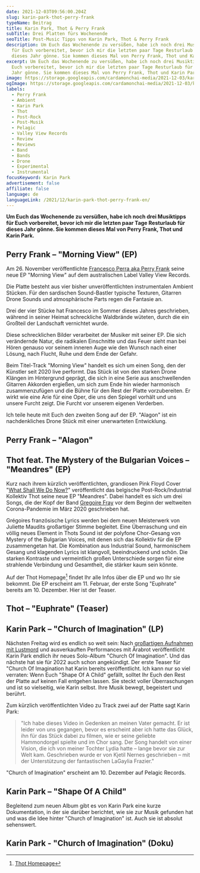 ```yaml
---
date: 2021-12-03T09:56:00.204Z
slug: karin-park-thot-perry-frank
typeName: Beitrag
title: Karin Park, Thot & Perry Frank
subTitle: Drei Platten fürs Wochenende
seoTitle: Post-Music Tipps von Karin Park, Thot & Perry Frank
description: Um Euch das Wochenende zu versüßen, habe ich noch drei Musiktipps
  für Euch vorbereitet, bevor ich mir die letzten paar Tage Resturlaub für
  dieses Jahr gönne. Sie kommen dieses Mal von Perry Frank, Thot und Karin Park.
excerpt: Um Euch das Wochenende zu versüßen, habe ich noch drei Musiktipps für
  Euch vorbereitet, bevor ich mir die letzten paar Tage Resturlaub für dieses
  Jahr gönne. Sie kommen dieses Mal von Perry Frank, Thot und Karin Park.
image: https://storage.googleapis.com/cardamonchai-media/2021-12-03/karin-park-thot-perry-frank-jpg-imagine-181818_494b4a_1024_768/640.webp
ogImage: https://storage.googleapis.com/cardamonchai-media/2021-12-03/karin-park-thot-perry-frank-fb-png-imagine-181818_505252_1200_628/640.webp
labels:
  - Perry Frank
  - Ambient
  - Karin Park
  - Thot
  - Post-Rock
  - Post-Musik
  - Pelagic
  - Valley View Records
  - Review
  - Reviews
  - Band
  - Bands
  - Drone
  - Experimental
  - Instrumental
focusKeyword: Karin Park
advertisement: false
affiliate: false
language: de
languageLink: /2021/12/karin-park-thot-perry-frank-en/
---
```

**Um Euch das Wochenende zu versüßen, habe ich noch drei Musiktipps für Euch vorbereitet, bevor ich mir die letzten paar Tage Resturlaub für dieses Jahr gönne. Sie kommen dieses Mal von Perry Frank, Thot und Karin Park.**

## Perry Frank – "Morning View" (EP)

Am 26. November veröffentlichte [Francesco Perra aka Perry Frank](/2020/11/perry-frank-interview) seine neue EP "Morning View" auf dem australischen Label Valley View Records.

Die Platte besteht aus vier bisher unveröffentlichten instrumentalen Ambient Stücken. Für den sardischen Sound-Bastler typische Texturen, Gitarren Drone Sounds und atmosphärische Parts regen die Fantasie an.

Drei der vier Stücke hat Francesco im Sommer dieses Jahres geschrieben, während in seiner Heimat schreckliche Waldbrände wüteten, durch die ein Großteil der Landschaft vernichtet wurde.

Diese schrecklichen Bilder verarbeitet der Musiker mit seiner EP. Die sich verändernde Natur, die radikalen Einschnitte und das Feuer sieht man bei Hören genauso vor seinem inneren Auge wie den Wunsch nach einer Lösung, nach Flucht, Ruhe und dem Ende der Gefahr.

Beim Titel-Track "Morning View" handelt es sich um einen Song, den der Künstler seit 2020 live performt. Das Stück ist von den starken Drone Klängen im Hintergrund geprägt, die sich in eine Serie aus anschwellenden Gitarren Akkorden ergießen, um sich zum Ende hin wieder harmonisch zusammenzufügen und die Bühne für den Rest der Platte vorzubereiten. Er wirkt wie eine Arie für eine Oper, die uns den Spiegel vorhält und uns unsere Furcht zeigt. Die Furcht vor unserem eigenen Verderben.

Ich teile heute mit Euch den zweiten Song auf der EP. "Alagon" ist ein nachdenkliches Drone Stück mit einer unerwarteten Entwicklung.

## Perry Frank – "Alagon"

<YouTube id="gOPgbCdnUUM" />

## Thot feat. The Mystery of the Bulgarian Voices – "Meandres" (EP)

Kurz nach ihrem kürzlich veröffentlichten, grandiosen Pink Floyd Cover "[What Shall We Do Now?](/2021/10/thot-what-shall-we-do-now/)" veröffentlicht das belgische Post-Rock/Industrial Kollektiv Thot seine neue EP "Meandres". Dabei handelt es sich um drei Songs, die der Kopf der Band [Gregoire Fray](/2021/04/thot-interview/) vor dem Beginn der weltweiten Corona-Pandemie im März 2020 geschrieben hat.

Grégoires französische Lyrics werden bei dem neuen Meisterwerk von Juliette Maudits großartiger Stimme begleitet. Eine Überraschung und ein völlig neues Element in Thots Sound ist der polyfone Chor-Gesang von Mystery of the Bulgarian Voices, mit denen sich das Kollektiv für die EP zusammengetan hat. Die Kombination aus Industrial Sound, harmonischem Gesang und klagenden Lyrics ist klangvoll, beeindruckend und schön. Die starken Kontraste und vermeintlich großen Unterschiede sorgen für eine strahlende Verbindung und Gesamtheit, die stärker kaum sein könnte.

Auf der Thot Homepage[^1] findet Ihr alle Infos über die EP und wo Ihr sie bekommt. Die EP erscheint am 11. Februar, der erste Song "Euphrate" bereits am 10. Dezember. Hier ist der Teaser.

## Thot – "Euphrate" (Teaser)

<YouTube id="eAGM5P5XR-c" />

## Karin Park – "Church of Imagination" (LP)

Nächsten Freitag wird es endlich so weit sein: Nach [großartigen Aufnahmen mit Lustmord](/2021/05/karin-park-lustmord-alter/) und ausverkauften Performances mit Årabrot veröffentlicht Karin Park endlich ihr neues Solo-Album "Church Of Imagination". Und das nächste hat sie für 2022 auch schon angekündigt. Der erste Teaser für "Church Of Imagination hat Karin bereits veröffentlicht. Ich kann nur so viel verraten: Wenn Euch "Shape Of A Child" gefällt, solltet Ihr Euch den Rest der Platte auf keinen Fall entgehen lassen. Sie steckt voller Überraschungen und ist so vielseitig, wie Karin selbst. Ihre Musik bewegt, begeistert und berührt. 

Zum kürzlich veröffentlichten Video zu Track zwei auf der Platte sagt Karin Park:

> "Ich habe dieses Video in Gedenken an meinen Vater gemacht. Er ist leider von uns gegangen, bevor es erscheint aber ich hatte das Glück, ihn für das Stück dabei zu filmen, wie er seine geliebte Hammondorgel spielte und im Chor sang. Der Song handelt von einer Vision, die ich von meiner Tochter Lydia hatte – lange bevor sie zur Welt kam. Geschrieben wurde er von Kjetil Nernes geschrieben – mit der Unterstützung der fantastischen LaGaylia Frazier."

"Church of Imagination" erscheint am 10. Dezember auf Pelagic Records.

## Karin Park – "Shape Of A Child"

<YouTube id="F1DD_oMvbdg" />

Begleitend zum neuen Album gibt es von Karin Park eine kurze Dokumentation, in der sie darüber berichtet, wie sie zur Musik gefunden hat und was die Idee hinter "Church of Imagination" ist. Auch sie ist absolut sehenswert.

## Karin Park - "Church of Imagination" (Doku)

<YouTube id="lvhvZndNacw&t=2s" />

[^1]: [Thot Homepage](https://thotweb.net/meandres/)
